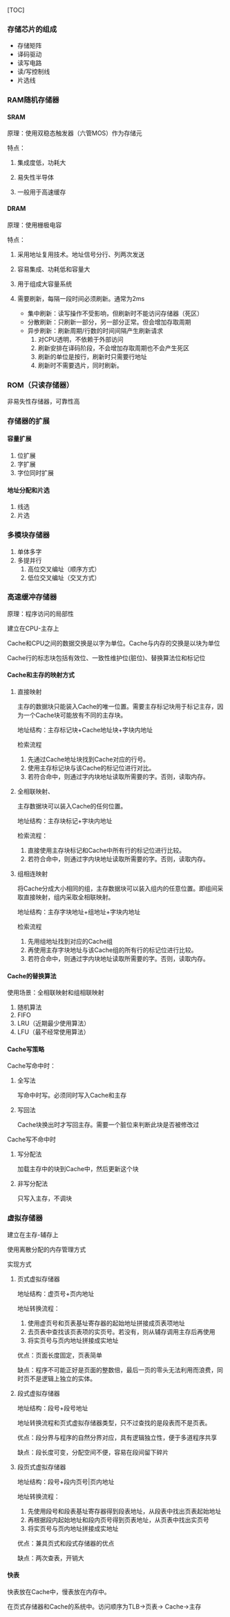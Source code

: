 [TOC]

### 存储芯片的组成

- 存储矩阵
- 译码驱动
- 读写电路
- 读/写控制线
- 片选线

### RAM随机存储器

#### SRAM

原理：使用双稳态触发器（六管MOS）作为存储元

特点：

1. 集成度低，功耗大

2. 易失性半导体

3. 一般用于高速缓存

#### DRAM

原理：使用栅极电容

特点：

1. 采用地址复用技术。地址信号分行、列两次发送

2. 容易集成、功耗低和容量大

3. 用于组成大容量系统
4. 需要刷新，每隔一段时间必须刷新。通常为2ms
   - 集中刷新：读写操作不受影响，但刷新时不能访问存储器（死区）
   - 分散刷新：只刷新一部分，另一部分正常。但会增加存取周期
   - 异步刷新：刷新周期/行数的时间间隔产生刷新请求
     1. 对CPU透明，不依赖于外部访问
     2. 刷新安排在译码阶段，不会增加存取周期也不会产生死区
     3. 刷新的单位是按行，刷新时只需要行地址
     4. 刷新时不需要选片，同时刷新。

### ROM（只读存储器）

非易失性存储器，可靠性高

### 存储器的扩展

#### 容量扩展

1. 位扩展
2. 字扩展
3. 字位同时扩展

#### 地址分配和片选

1. 线选
2. 片选

### 多模块存储器

1. 单体多字
2. 多提并行
   1. 高位交叉编址（顺序方式）
   2. 低位交叉编址（交叉方式）

### 高速缓冲存储器

原理：程序访问的局部性

建立在CPU-主存上

Cache和CPU之间的数据交换是以字为单位。Cache与内存的交换是以块为单位

Cache行的标志块包括有效位、一致性维护位(脏位)、替换算法位和标记位

#### Cache和主存的映射方式

1. 直接映射

   主存的数据块只能装入Cache的唯一位置。需要主存标记块用于标记主存，因为一个Cache块可能放有不同的主存块。

   地址结构：主存标记块+Cache地址块+字块内地址

   检索流程 

   1. 先通过Cache地址块找到Cache对应的行号。
   2. 使用主存标记块与该Cache的标记位进行对比。
   3. 若符合命中，则通过字内块地址读取所需要的字。否则，读取内存。

2. 全相联映射、

   主存数据块可以装入Cache的任何位置。

   地址结构：主存块标记+字块内地址

   检索流程：

   1. 直接使用主存块标记和Cache中所有行的标记位进行比较。
   2. 若符合命中，则通过字内块地址读取所需要的字。否则，读取内存。

3. 组相连映射

   将Cache分成大小相同的组，主存数据块可以装入组内的任意位置。即组间采取直接映射，组内采取全相联映射。

   地址结构：主存字块地址+组地址+字块内地址

   检索流程

   1. 先用组地址找到对应的Cache组
   2. 再使用主存字块地址与该Cache组的所有行的标记位进行比较。
   3. 若符合命中，则通过字内块地址读取所需要的字。否则，读取内存。

#### Cache的替换算法

使用场景：全相联映射和组相联映射

1. 随机算法
2. FIFO
3. LRU（近期最少使用算法）
4. LFU（最不经常使用算法）

#### Cache写策略

Cache写命中时：

1. 全写法

   写命中时写。必须同时写入Cache和主存

2. 写回法

   Cache块换出时才写回主存。需要一个脏位来判断此块是否被修改过

Cache写不命中时

1. 写分配法

   加载主存中的块到Cache中，然后更新这个块

2. 非写分配法

   只写入主存，不调块

### 虚拟存储器

建立在主存-辅存上

使用离散分配的内存管理方式

实现方式

1. 页式虚拟存储器

   地址结构：虚页号+页内地址

   地址转换流程：

   1. 使用虚页号和页表基址寄存器的起始地址拼接成页表项地址
   2. 去页表中查找该页表项的实页号。若没有，则从辅存调用主存后再使用
   3. 将实页号与页内地址拼接成实地址

   优点：页面长度固定，页表简单

   缺点：程序不可能正好是页面的整数倍，最后一页的零头无法利用而浪费，同时页不是逻辑上独立的实体。

2. 段式虚拟存储器

   地址结构：段号+段号地址

   地址转换流程和页式虚拟存储器类型，只不过查找的是段表而不是页表。

   优点：段分界与程序的自然分界对应，具有逻辑独立性，便于多道程序共享

   缺点：段长度可变，分配空间不便，容易在段间留下碎片

3. 段页式虚拟存储器

   地址结构：段号+段内页号|页内地址

   地址转换流程：

   1. 先使用段号和段表基址寄存器得到段表地址，从段表中找出页表起始地址
   2. 再根据段内起始地址和段内页号得到页表地址，从页表中找出实页号
   3. 将实页号与页内地址拼接成实地址

   优点：兼具页式和段式存储器的优点

   缺点：两次查表，开销大

#### 快表

快表放在Cache中，慢表放在内存中。

在页式存储器和Cache的系统中。访问顺序为TLB->页表-> Cache->主存